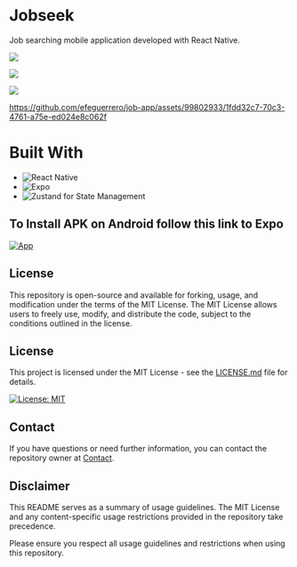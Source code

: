 # Jobseek

Job searching mobile application developed with React Native.


![](https://github.com/efeguerrero/job-app/assets/99802933/9ce99edc-cf71-49f8-8081-4018339759dc)

![](https://github.com/efeguerrero/job-app/assets/99802933/9730b8cb-4a11-4ca0-9e26-2ebcd7f55bb2)

![](https://github.com/efeguerrero/job-app/assets/99802933/1fdd32c7-70c3-4761-a75e-ed024e8c062f)



https://github.com/efeguerrero/job-app/assets/99802933/1fdd32c7-70c3-4761-a75e-ed024e8c062f



# Built With

- ![React Native](https://img.shields.io/badge/-React-0A1A2F?style=flat&logo=react)
- ![Expo](https://img.shields.io/badge/-Expo-0A1A2F?style=flat&logo=expo)
- ![Zustand](https://img.shields.io/badge/-Zustand-0A1A2F?style=flat&logo=zustand) for State Management


## To Install APK on Android follow this link to Expo

[![App](https://img.shields.io/badge/App-informational?style=for-the-badge&logo=netlify&logoColor=fff&color=23272d)](https://expo.dev/accounts/franguerrero/projects/jobseek/builds/6778108f-df3b-47ed-89ef-f003ec8413a8)

## License

This repository is open-source and available for forking, usage, and modification under the terms of the MIT License. The MIT License allows users to freely use, modify, and distribute the code, subject to the conditions outlined in the license.

## License

This project is licensed under the MIT License - see the [LICENSE.md](https://github.com/efeguerrero/job-app/blob/master/license.md) file for details.

[![License: MIT](https://img.shields.io/badge/License-MIT-yellow.svg)](https://opensource.org/licenses/MIT)

## Contact

If you have questions or need further information, you can contact the repository owner at [Contact](mailto:francisco.guerrero.dev@gmail.com).

## Disclaimer

This README serves as a summary of usage guidelines. The MIT License and any content-specific usage restrictions provided in the repository take precedence.

Please ensure you respect all usage guidelines and restrictions when using this repository.
